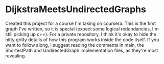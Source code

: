 # DijkstraMeetsUndirectedGraphs
Created this project for a course I'm taking on coursera. This is the first graph I've written, so it is special (expect some logical redundancies, I'm still picking up c++). For a private repository, I think it's okay to hide the nitty gritty details of how this program works inside the code itself. If you want to follow along, I suggest reading the comments in main, the ShortestPath and UndirectedGraph implementation files, as they're most revealing.
